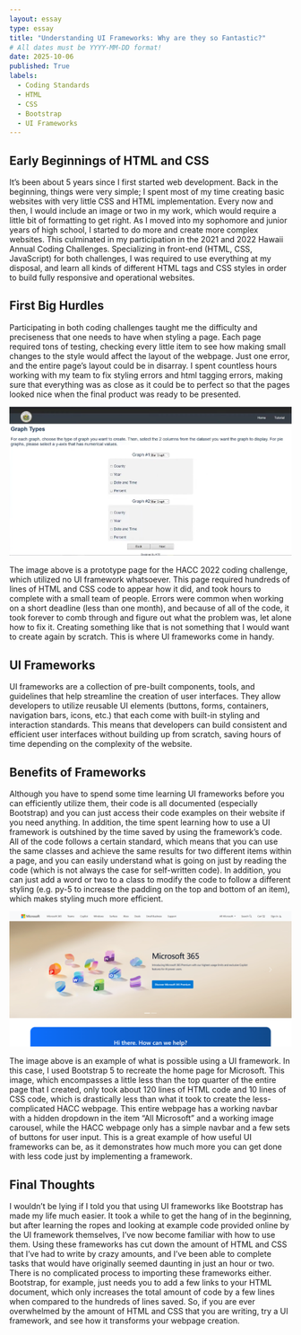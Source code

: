 ```yaml
---
layout: essay
type: essay
title: "Understanding UI Frameworks: Why are they so Fantastic?"
# All dates must be YYYY-MM-DD format!
date: 2025-10-06
published: True
labels:
  - Coding Standards
  - HTML
  - CSS
  - Bootstrap
  - UI Frameworks
---
```


## Early Beginnings of HTML and CSS

It’s been about 5 years since I first started web development. Back in the beginning, things were very simple; I spent most of my time creating basic websites with very little CSS and HTML implementation. Every now and then, I would include an image or two in my work, which would require a little bit of formatting to get right. As I moved into my sophomore and junior years of high school, I started to do more and create more complex websites. This culminated in my participation in the 2021 and 2022 Hawaii Annual Coding Challenges. Specializing in front-end (HTML, CSS, JavaScript) for both challenges, I was required to use everything at my disposal, and learn all kinds of different HTML tags and CSS styles in order to build fully responsive and operational websites.

## First Big Hurdles

Participating in both coding challenges taught me the difficulty and preciseness that one needs to have when styling a page. Each page required tons of testing, checking every little item to see how making small changes to the style would affect the layout of the webpage. Just one error, and the entire page’s layout could be in disarray. I spent countless hours working with my team to fix styling errors and html tagging errors, making sure that everything was as close as it could be to perfect so that the pages looked nice when the final product was ready to be presented.

<div class="text-center pe-4"><img width="700px" src="../img/E37_UI_Frameworks_Essay_Image_HACCWithoutFramework.png"></div>

The image above is a prototype page for the HACC 2022 coding challenge, which utilized no UI framework whatsoever. This page required hundreds of lines of HTML and CSS code to appear how it did, and took hours to complete with a small team of people. Errors were common when working on a short deadline (less than one month), and because of all of the code, it took forever to comb through and figure out what the problem was, let alone how to fix it. Creating something like that is not something that I would want to create again by scratch. This is where UI frameworks come in handy.

## UI Frameworks

UI frameworks are a collection of pre-built components, tools, and guidelines that help streamline the creation of user interfaces. They allow developers to utilize reusable UI elements (buttons, forms, containers, navigation bars, icons, etc.) that each come with built-in styling and interaction standards. This means that developers can build consistent and efficient user interfaces without building up from scratch, saving hours of time depending on the complexity of the website.

## Benefits of Frameworks

Although you have to spend some time learning UI frameworks before you can efficiently utilize them, their code is all documented (especially Bootstrap) and you can just access their code examples on their website if you need anything. In addition, the time spent learning how to use a UI framework is outshined by the time saved by using the framework’s code. All of the code follows a certain standard, which means that you can use the same classes and achieve the same results for two different items within a page, and you can easily understand what is going on just by reading the code (which is not always the case for self-written code). In addition, you can just add a word or two to a class to modify the code to follow a different styling (e.g. py-5 to increase the padding on the top and bottom of an item), which makes styling much more efficient.

<div class="text-center pe-4"><img width="700px" src="../img/E37_UI_Frameworks_Essay_Image_MicrosoftWithFramework.png"></div>

The image above is an example of what is possible using a UI framework. In this case, I used Bootstrap 5 to recreate the home page for Microsoft. This image, which encompasses a little less than the top quarter of the entire page that I created, only took about 120 lines of HTML code and 10 lines of CSS code, which is drastically less than what it took to create the less-complicated HACC webpage. This entire webpage has a working navbar with a hidden dropdown in the item “All Microsoft” and a working image carousel, while the HACC webpage only has a simple navbar and a few sets of buttons for user input. This is a great example of how useful UI frameworks can be, as it demonstrates how much more you can get done with less code just by implementing a framework.

## Final Thoughts

I wouldn’t be lying if I told you that using UI frameworks like Bootstrap has made my life much easier. It took a while to get the hang of in the beginning, but after learning the ropes and looking at example code provided online by the UI framework themselves, I’ve now become familiar with how to use them. Using these frameworks has cut down the amount of HTML and CSS that I’ve had to write by crazy amounts, and I’ve been able to complete tasks that would have originally seemed daunting in just an hour or two. There is no complicated process to importing these frameworks either. Bootstrap, for example, just needs you to add a few links to your HTML document, which only increases the total amount of code by a few lines when compared to the hundreds of lines saved. So, if you are ever overwhelmed by the amount of HTML and CSS that you are writing, try a UI framework, and see how it transforms your webpage creation.
